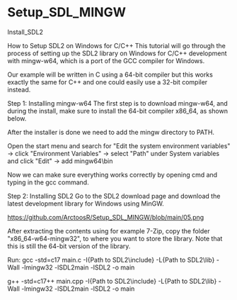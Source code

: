 # Setup_SDL_MINGW
Install_SDL2


How to Setup SDL2 on Windows for C/C++
This tutorial will go through the process of setting up the SDL2 library on Windows for C/C++ development with mingw-w64, which is a port of the GCC compiler for Windows.


Our example will be written in C using a 64-bit compiler but this works exactly the same for C++ and one could easily use a 32-bit compiler instead.

Step 1: Installing mingw-w64
The first step is to download mingw-w64, and during the install, make sure to install the 64-bit compiler x86_64, as shown below.

After the installer is done we need to add the mingw directory to PATH.

Open the start menu and search for "Edit the system environment variables" -> click "Environment Variables" -> select "Path" under System variables and click "Edit" -> add mingw64\bin

Now we can make sure everything works correctly by opening cmd and typing in the gcc command.



Step 2: Installing SDL2
Go to the SDL2 download page and download the latest development library for Windows using MinGW.


https://github.com/ArctoosR/Setup_SDL_MINGW/blob/main/05.png


After extracting the contents using for example 7-Zip, copy the folder "x86_64-w64-mingw32", to where you want to store the library.
Note that this is still the 64-bit version of the library.



Run:
gcc -std=c17 main.c -I{Path to SDL2\include} -L{Path to SDL2\lib} -Wall -lmingw32 -lSDL2main -lSDL2 -o main


g++ -std=c17++ main.cpp -I{Path to SDL2\include} -L{Path to SDL2\lib} -Wall -lmingw32 -lSDL2main -lSDL2 -o main
